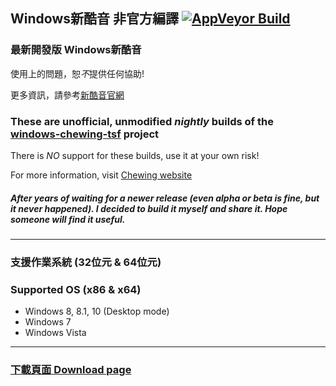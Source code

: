 ﻿## Windows新酷音 非官方編譯 [![AppVeyor Build](https://ci.appveyor.com/api/projects/status/github/Chocobo1/windows-chewing-tsf-build?branch=build&svg=true)](https://ci.appveyor.com/project/Chocobo1/windows-chewing-tsf-build)

### 最新開發版 Windows新酷音
使用上的問題，恕*不*提供任何協助!

更多資訊，請參考[新酷音官網](http://chewing.im/)

### These are unofficial, unmodified *nightly* builds of the [windows-chewing-tsf](https://github.com/chewing/windows-chewing-tsf) project
There is *NO* support for these builds, use it at your own risk!

For more information, visit [Chewing website](http://chewing.im/)

##### After years of waiting for a newer release (even alpha or beta is fine, but it *never happened*). I decided to build it myself and share it. Hope someone will find it useful.

******
### 支援作業系統 (32位元 & 64位元)
### Supported OS (x86 & x64)
* Windows 8, 8.1, 10 (Desktop mode)
* Windows 7
* Windows Vista

******
### [下載頁面  Download page](https://github.com/Chocobo1/windows-chewing-tsf-Chocobo1-build/releases)
